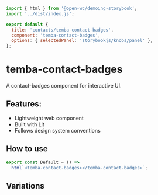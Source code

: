 ```js script
import { html } from '@open-wc/demoing-storybook';
import '../dist/index.js';

export default {
  title: 'contacts/temba-contact-badges',
  component: 'temba-contact-badges',
  options: { selectedPanel: 'storybookjs/knobs/panel' },
};
```

# temba-contact-badges

A contact-badges component for interactive UI.

## Features:

- Lightweight web component
- Built with Lit
- Follows design system conventions

## How to use

```js preview-story
export const Default = () =>
  html`<temba-contact-badges></temba-contact-badges>`;
```

## Variations

